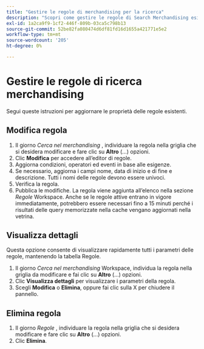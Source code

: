 ```yaml
---
title: "Gestire le regole di merchandising per la ricerca"
description: "Scopri come gestire le regole di Search Merchandising esistenti."
exl-id: 1a2ca9f9-1cf2-446f-809b-03ca5c798b13
source-git-commit: 52be82fa080474d6df81fd16d1655a421771e5e2
workflow-type: tm+mt
source-wordcount: '205'
ht-degree: 0%

---
```


# Gestire le regole di ricerca merchandising

Segui queste istruzioni per aggiornare le proprietà delle regole esistenti.

## Modifica regola

1. Il giorno *Cerca nel merchandising* , individuare la regola nella griglia che si desidera modificare e fare clic su **Altro** (...) opzioni.
1. Clic **Modifica** per accedere all’editor di regole.
1. Aggiorna condizioni, operatori ed eventi in base alle esigenze.
1. Se necessario, aggiorna i campi nome, data di inizio e di fine e descrizione. Tutti i nomi delle regole devono essere univoci.
1. Verifica la regola.
1. Pubblica le modifiche.
La regola viene aggiunta all’elenco nella sezione *Regole* Workspace. Anche se le regole attive entrano in vigore immediatamente, potrebbero essere necessari fino a 15 minuti perché i risultati delle query memorizzate nella cache vengano aggiornati nella vetrina.

## Visualizza dettagli

Questa opzione consente di visualizzare rapidamente tutti i parametri delle regole, mantenendo la tabella Regole.

1. Il giorno *Cerca nel merchandising* Workspace, individua la regola nella griglia da modificare e fai clic su **Altro** (...) opzioni.
1. Clic **Visualizza dettagli** per visualizzare i parametri della regola.
1. Scegli **Modifica** o **Elimina**, oppure fai clic sulla X per chiudere il pannello.

## Elimina regola

1. Il giorno *Regole* , individuare la regola nella griglia che si desidera modificare e fare clic su **Altro** (...) opzioni.
1. Clic **Elimina**.
